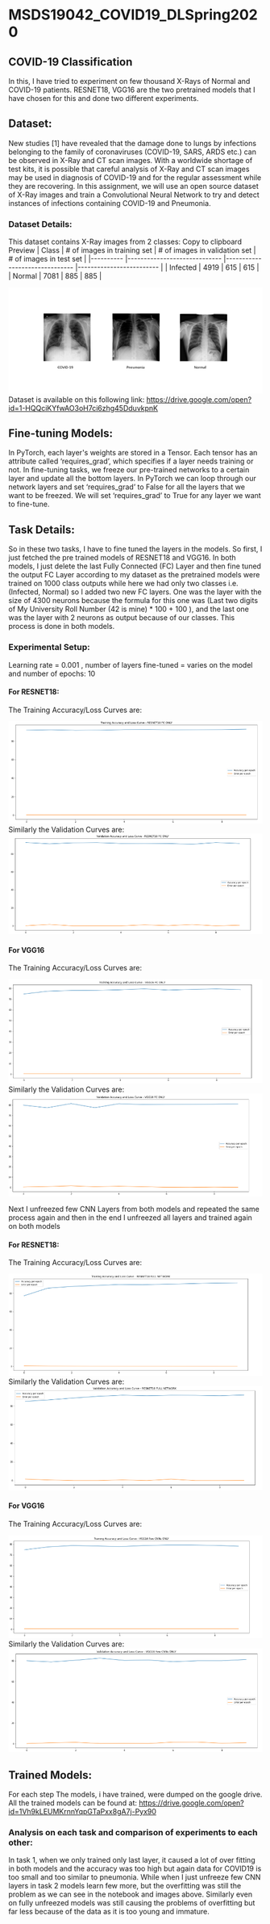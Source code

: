 # MSDS19042_COVID19_DLSpring2020
## COVID-19 Classification
In this, I have tried to experiment on few thousand X-Rays of Normal and COVID-19 patients. RESNET18, VGG16 are the two pretrained models that I have chosen for this and done two different experiments.

## Dataset:
New studies [1] have revealed that the damage done to lungs by infections belonging to the family of coronaviruses (COVID-19, SARS, ARDS etc.) can be observed in X-Ray and CT scan images. With a worldwide shortage of test kits, it is possible that careful analysis of X-Ray and CT scan images may be used in diagnosis of COVID-19 and for the regular assessment while they are recovering. In this assignment, we will use an open source dataset of X-Ray images and train a Convolutional Neural Network to try and detect instances of infections containing COVID-19 and Pneumonia.

### Dataset Details: 
This dataset contains X-Ray images from 2 classes:
 Copy to clipboard  Preview
| Class    	| # of images in training set 	| # of images in validation set 	| # of images in test set 	|
|----------	|-----------------------------	|-------------------------------	|-------------------------	|
| Infected 	| 4919                        	| 615                           	| 615                     	|
| Normal   	| 7081                        	| 885                           	| 885                     	|

![Image of Sample Dataset](Images/Sample.png)
Dataset is available on this following link: https://drive.google.com/open?id=1-HQQciKYfwAO3oH7ci6zhg45DduvkpnK


## Fine-tuning Models:
In PyTorch, each layer's weights are stored in a Tensor. Each tensor has an attribute called ‘requires_grad’, which specifies if a layer needs training or not. In fine-tuning tasks, we freeze our pre-trained networks to a certain layer and update all the bottom layers. In PyTorch we can loop through our network layers and set ‘requires_grad’ to False for all the layers that we want to be freezed. We will set ‘requires_grad’ to True for any layer we want to fine-tune. 

## Task Details:
So in these two tasks, I have to fine tuned the layers in the models. So first, I just fetched the pre trained models of RESNET18 and VGG16. In both models, I just delete the last Fully Connected (FC) Layer and then fine tuned the output FC Layer according to my dataset as the pretrained models were trained on 1000 class outputs while here we had only two classes i.e. (Infected, Normal) so I added two new FC layers. One was the layer with the size of 4300 neurons because the formula for this one was (Last two digits of My University Roll Number (42 is mine) * 100 + 100 ), and the last one was the layer with 2 neurons as output because of our classes. This process is done in both models. 

### Experimental Setup: 
Learning rate = 0.001 , number of layers fine-tuned = varies on the model and number of epochs: 10 

#### For RESNET18: 
The Training Accuracy/Loss Curves are:

![Resnet18_Training_FC_ONLY](Images/Renset18_FC_Only.png)
Similarly the Validation Curves are:
![Resnet18_Validation_FC_ONLY](Images/Renset18_Validation_FC_ONLY.png)

#### For VGG16
The Training Accuracy/Loss Curves are:

![VGG16_Training_FC_ONLY](Images/VGG16_FC_Only.png)
Similarly the Validation Curves are:
![VGG16_Validation_FC_ONLY](Images/VGG16_Validation_FC_ONLY.png)

Next I unfreezed few CNN Layers from both models and repeated the same process again and then in the end I unfreezed all layers and trained again on both models 

#### For RESNET18: 
The Training Accuracy/Loss Curves are:

![Resnet18_Full](Images/Resnet18_Full.png)
Similarly the Validation Curves are:
![Renset18_Validation_Full](Images/Renset18_Validation_Full.png)

#### For VGG16
The Training Accuracy/Loss Curves are:

![VGG16_Few_CNNs_Only](Images/VGG16_Few_CNNs_Only.png)
Similarly the Validation Curves are:
![VGG16_Validation_Few_CNNs_ONLY](Images/VGG16_Validation_Few_CNNs_ONLY.png)


## Trained Models:
For each step The models, i have trained, were dumped on the google drive. All the trained models can be found at: https://drive.google.com/open?id=1Vh9kLEUMKrnnYqpGTaPxx8gA7j-Pyx90

### Analysis on each task and comparison of experiments to each other:
In task 1, when we only trained only last layer, it caused a lot of over fitting in both models and the accuracy was too high but again data for COVID19 is too small and too similar to pneumonia. While when I just unfreeze few CNN layers in task 2 models learn few more, but the overfitting was still the problem as we can see in the notebook and images above. Similarly even on fully unfreezed models was still causing the problems of overfitting but far less because of the data as it is too young and immature.

